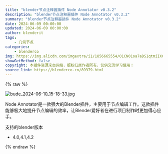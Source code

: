 ```yaml
---
title: "blender节点注释器插件 Node Annotator v0.3.2"
description: "blender节点注释器插件 Node Annotator v0.3.2"
summary: "blender节点注释器插件 Node Annotator v0.3.2"
date: 2024-06-09 00:00:00
updated: 2024-06-09 00:00:00
author: blenderit
tags: 
    - 几何节点
categories:
    - blenderco
img: https://img.alicdn.com/imgextra/i1/1856665554/O1CN01oa7aDS1qtmiIX0jP9_!!1856665554.jpg
showGetMethod: false
copyright: 本插件资源来自网络，版权归原作者所有，仅供交流学习使用！
source_link: https://blenderco.cn/89379.html
---
```


{% raw %}
<p><img src="https://img.alicdn.com/imgextra/i1/1856665554/O1CN01oa7aDS1qtmiIX0jP9_!!1856665554.jpg" alt="bude_2024-06-10_15-18-33.jpg"></p><p>Node Annotator是一款强大的Blender插件，主要用于节点编辑工作。这款插件能够极大地提升节点编辑的效率，让Blender爱好者在进行项目制作时更加得心应手。</p><p>支持的blender版本</p><ul>
<li>4.0,4.1,4.2</li>
</ul>
<div style="display: none">blenderco</div>
{% endraw %}
